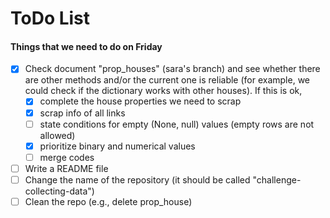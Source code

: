 # ToDo List

#### Things that we need to do on Friday

- [x] Check document "prop_houses" (sara's branch) and see whether there are other methods and/or the current one is reliable (for example, we could check if the dictionary works with other houses). If this is ok,
  - [x] complete the house properties we need to scrap
  - [x] scrap info of all links
  - [ ] state conditions for empty (None, null) values (empty rows are not allowed)
  - [x] prioritize binary and numerical values
  - [ ] merge codes
 
 - [ ] Write a README file
 - [ ] Change the name of the repository (it should be called "challenge-collecting-data")
 - [ ] Clean the repo (e.g., delete prop_house) 
